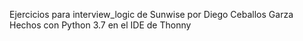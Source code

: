 Ejercicios para interview_logic de Sunwise por Diego Ceballos Garza
Hechos con Python 3.7 en el IDE de Thonny
